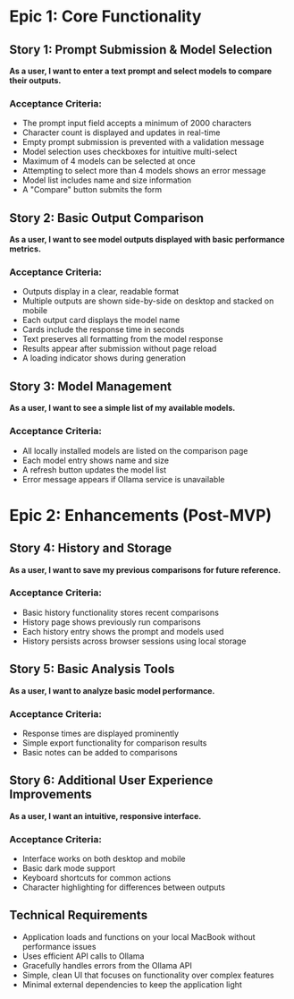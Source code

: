 # Epic 1: Core Functionality

## Story 1: Prompt Submission & Model Selection
**As a user, I want to enter a text prompt and select models to compare their outputs.**

### Acceptance Criteria:
- The prompt input field accepts a minimum of 2000 characters
- Character count is displayed and updates in real-time
- Empty prompt submission is prevented with a validation message
- Model selection uses checkboxes for intuitive multi-select
- Maximum of 4 models can be selected at once
- Attempting to select more than 4 models shows an error message
- Model list includes name and size information
- A "Compare" button submits the form

## Story 2: Basic Output Comparison
**As a user, I want to see model outputs displayed with basic performance metrics.**

### Acceptance Criteria:
- Outputs display in a clear, readable format
- Multiple outputs are shown side-by-side on desktop and stacked on mobile
- Each output card displays the model name
- Cards include the response time in seconds
- Text preserves all formatting from the model response
- Results appear after submission without page reload
- A loading indicator shows during generation

## Story 3: Model Management
**As a user, I want to see a simple list of my available models.**

### Acceptance Criteria:
- All locally installed models are listed on the comparison page
- Each model entry shows name and size
- A refresh button updates the model list
- Error message appears if Ollama service is unavailable

# Epic 2: Enhancements (Post-MVP)

## Story 4: History and Storage
**As a user, I want to save my previous comparisons for future reference.**

### Acceptance Criteria:
- Basic history functionality stores recent comparisons
- History page shows previously run comparisons
- Each history entry shows the prompt and models used
- History persists across browser sessions using local storage

## Story 5: Basic Analysis Tools
**As a user, I want to analyze basic model performance.**

### Acceptance Criteria:
- Response times are displayed prominently
- Simple export functionality for comparison results
- Basic notes can be added to comparisons

## Story 6: Additional User Experience Improvements
**As a user, I want an intuitive, responsive interface.**

### Acceptance Criteria:
- Interface works on both desktop and mobile
- Basic dark mode support
- Keyboard shortcuts for common actions
- Character highlighting for differences between outputs

## Technical Requirements

- Application loads and functions on your local MacBook without performance issues
- Uses efficient API calls to Ollama
- Gracefully handles errors from the Ollama API
- Simple, clean UI that focuses on functionality over complex features
- Minimal external dependencies to keep the application light
